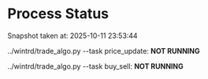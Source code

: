 # Process Status

Snapshot taken at: 2025-10-11 23:53:44

../wintrd/trade_algo.py --task price_update: **NOT RUNNING**

../wintrd/trade_algo.py --task buy_sell: **NOT RUNNING**

